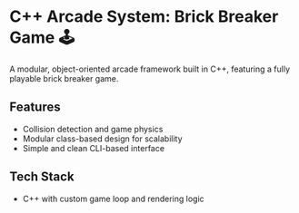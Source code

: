 # C++ Arcade System: Brick Breaker Game 🕹️

A modular, object-oriented arcade framework built in C++, featuring a fully playable brick breaker game.

## Features
- Collision detection and game physics
- Modular class-based design for scalability
- Simple and clean CLI-based interface

## Tech Stack
- C++ with custom game loop and rendering logic
